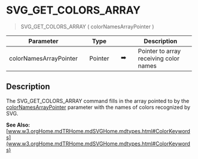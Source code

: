 <!-- SVG_GET_COLORS_ARRAY ( colorNamesArray )
 -> colorNamesArray (Pointer)-->
# SVG_GET_COLORS_ARRAY

> SVG_GET_COLORS_ARRAY ( colorNamesArrayPointer )

| Parameter |     | Type |     |     |     | Description |     |
| --- | --- | --- | --- | --- | --- | --- | --- |
| colorNamesArrayPointer |     | Pointer |     | ➡️ |     | Pointer to array receiving color names |     |

## Description

The SVG_GET_COLORS_ARRAY command fills in the array pointed to by the [colorNamesArrayPointer](# "Pointer to array receiving color names") parameter with the names of colors recognized by SVG.

**See Also:** [www.w3.orgHome.mdTRHome.mdSVGHome.mdtypes.html#ColorKeywords](www.w3.orgHome.mdTRHome.mdSVGHome.mdtypes.html#ColorKeywords)
